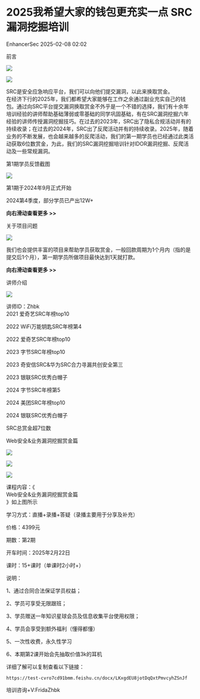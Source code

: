 #  2025我希望大家的钱包更充实一点 SRC漏洞挖掘培训   
 EnhancerSec   2025-02-08 02:02  
  
前言  
  
![](https://mmbiz.qpic.cn/sz_mmbiz_gif/DLnxHnM3icnLFltwQ8NJhbc0yAQfaJTZrPRpW3jOgTicO2KAjRRjC23XGqpqVHIhcUflzWVncCy9kb6fBQ8wYv8g/640?wx_fmt=gif&from=appmsg "")  
  
  
![](https://mmbiz.qpic.cn/sz_mmbiz_gif/DLnxHnM3icnLFltwQ8NJhbc0yAQfaJTZrcgCGquyfg4E2CXicoUCY1eEIUjjXj1m9De7gciadIl5ISOfDZcKvGK6A/640?wx_fmt=gif&from=appmsg "")  
  
SRC是安全应急响应平台，我们可以向他们提交漏洞，以此来换取赏金。  
在经济下行的2025年，我们都希望大家能够在工作之余通过副业充实自己的钱包。通过向SRC平台提交漏洞换取赏金不外乎是一个不错的选择，我们有十余年培训经验的讲师帮助基础薄弱或零基础的同学巩固基础，有在SRC漏洞挖掘六年经验的讲师传授漏洞挖掘技巧。在过去的2023年，SRC出了隐私合规活动并有的持续收录；在过去的2024年，SRC出了反爬活动并有的持续收录。2025年，随着业务的不断发展，也会越来越多的反爬活动，我们的第一期学员也已经通过此类活动获取6位数赏金，为此，我们的SRC漏洞挖掘培训针对IDOR漏洞挖掘、反爬活动及一些常规漏洞。  
  
第1期学员反馈截图  
  
![](https://mmbiz.qpic.cn/sz_mmbiz_gif/DLnxHnM3icnLFltwQ8NJhbc0yAQfaJTZrPRpW3jOgTicO2KAjRRjC23XGqpqVHIhcUflzWVncCy9kb6fBQ8wYv8g/640?wx_fmt=gif&from=appmsg "")  
  
  
第1期于2024年9月正式开始  
  
2024第4季度，部分学员已产出12W+  
  
**向右滑动查看更多 >>**  
  
关于项目问题  
  
![](https://mmbiz.qpic.cn/sz_mmbiz_gif/DLnxHnM3icnLFltwQ8NJhbc0yAQfaJTZrPRpW3jOgTicO2KAjRRjC23XGqpqVHIhcUflzWVncCy9kb6fBQ8wYv8g/640?wx_fmt=gif&from=appmsg "")  
  
  
我们也会提供丰富的项目来帮助学员获取赏金，一般回款周期为1个月内（指的是提交后1个月），第一期学员所做项目最快达到1天就打款。  
  
**向右滑动查看更多 >>**  
  
  
  
讲师介绍  
  
![](https://mmbiz.qpic.cn/sz_mmbiz_gif/DLnxHnM3icnLFltwQ8NJhbc0yAQfaJTZrPRpW3jOgTicO2KAjRRjC23XGqpqVHIhcUflzWVncCy9kb6fBQ8wYv8g/640?wx_fmt=gif&from=appmsg "")  
  
  
讲师ID：Zhbk  
2021 爱奇艺SRC年榜top10  
  
2022 WiFi万能钥匙SRC年榜第4  
  
2022 爱奇艺SRC年榜top10  
  
2023 字节SRC年榜top10  
  
2023 奇安信SRC&华为SRC合力寻漏共创安全第三  
  
2023 银联SRC优秀白帽子  
  
2024 字节SRC年榜第5  
  
2024 美团SRC年榜top10  
  
2024 银联SRC优秀白帽子  
  
  
SRC总赏金超7位数  
  
Web安全&业务漏洞挖掘赏金篇  
  
![](https://mmbiz.qpic.cn/sz_mmbiz_gif/DLnxHnM3icnLFltwQ8NJhbc0yAQfaJTZrPRpW3jOgTicO2KAjRRjC23XGqpqVHIhcUflzWVncCy9kb6fBQ8wYv8g/640?wx_fmt=gif&from=appmsg "")  
  
  
![](https://mmbiz.qpic.cn/sz_mmbiz_png/DLnxHnM3icnKFYO5nkeMbMQAPyia35XXH1Rrqiaq5lmL88o6mOoXmP2J0mzp3p995HibsMkP23hpbpIIcpUjbRkj6g/640?wx_fmt=png&from=appmsg "")  
  
![](https://mmbiz.qpic.cn/sz_mmbiz_gif/DLnxHnM3icnLFltwQ8NJhbc0yAQfaJTZrcgCGquyfg4E2CXicoUCY1eEIUjjXj1m9De7gciadIl5ISOfDZcKvGK6A/640?wx_fmt=gif&from=appmsg "")  
  
课程内容：《  
Web安全&业务漏洞挖掘赏金篇  
》如上图所示  
  
学习方式：直播+录播+答疑（录播主要用于分享及补充）  
  
价格：4399元  
  
期数：第2期  
  
开车时间：2025年2月22日  
  
课时：15+课时（单课时2小时+）  
  
说明：  
  
1、通过合同合法保证学员权益；  
  
2、学员可享受无限跟班；  
  
3、学员赠送一年知识星球会员及信息收集平台使用权限；  
  
4、学员会享受到额外福利（懂得都懂）  
  
5、一次性收费，永久性学习  
  
6、本期第2课开始会先抽取价值3k的耳机  
  
详细了解可以复制查看以下链接：  
```
https://test-cvro7cd91bmm.feishu.cn/docx/LKxgdEU8jotDqQxtPmvcyhZSnJf
```  
  
培训咨询+V:FridaZhbk  
  
